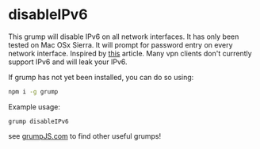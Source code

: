 
# disableIPv6
This grump will disable IPv6 on all network interfaces. It has only been tested on Mac OSx Sierra. It will prompt for password entry on every network interface. Inspired by [this](https://mackonsti.wordpress.com/2016/04/08/turn-off-ipv6-vpn-client-mac-10-10-newer/) article. Many vpn clients don't currently support IPv6 and will leak your IPv6.

If grump has not yet been installed, you can do so using:
```bash
npm i -g grump
```

Example usage:
```
grump disableIPv6
```

see [grumpJS.com](https://grumpjs.com) to find other useful grumps!
